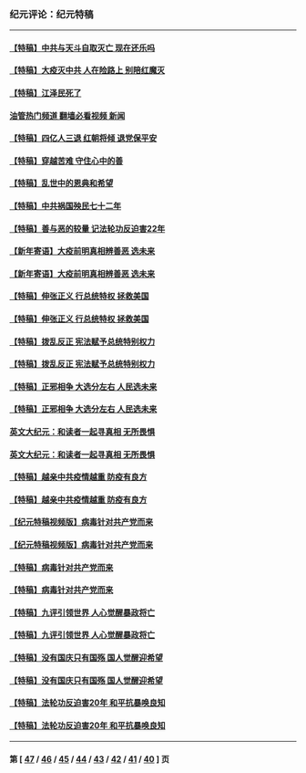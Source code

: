 ### 纪元评论：纪元特稿
---
#### [【特稿】中共与天斗自取灭亡 现在还乐吗](../../pages/nsc424/n13897482.md?03140330) 
#### [【特稿】大疫灭中共 人在险路上 别陪红魔灭](../../pages/nsc424/n13890697.md?03140330) 
#### [【特稿】江泽民死了](../../pages/nsc424/n13876300.md?03140330) 
#### [油管热门频道 翻墙必看视频 新闻](ok?03140330)
#### [【特稿】四亿人三退 红朝将倾 退党保平安](../../pages/nsc424/n13794378.md?03140330) 
#### [【特稿】穿越苦难 守住心中的善](../../pages/nsc424/n13784979.md?03140330) 
#### [【特稿】乱世中的恩典和希望](../../pages/nsc424/n13734687.md?03140330) 
#### [【特稿】中共祸国殃民七十二年](../../pages/nsc424/n13272607.md?03140330) 
#### [【特稿】善与恶的较量 记法轮功反迫害22年](../../pages/nsc424/n13086597.md?03140330) 
#### [【新年寄语】大疫前明真相辨善恶 选未来](../../pages/nsc424/n12660855.md?03140330) 
#### [【新年寄语】大疫前明真相辨善恶 选未来](../../pages/nsc424/n12660855.md?03140330) 
#### [【特稿】伸张正义 行总统特权 拯救美国](../../pages/nsc424/n12616806.md?03140330) 
#### [【特稿】伸张正义 行总统特权 拯救美国](../../pages/nsc424/n12616806.md?03140330) 
#### [【特稿】拨乱反正 宪法赋予总统特别权力](../../pages/nsc424/n12598306.md?03140330) 
#### [【特稿】拨乱反正 宪法赋予总统特别权力](../../pages/nsc424/n12598306.md?03140330) 
#### [【特稿】正邪相争 大选分左右 人民选未来](../../pages/nsc424/n12545208.md?03140330) 
#### [【特稿】正邪相争 大选分左右 人民选未来](../../pages/nsc424/n12545208.md?03140330) 
#### [英文大纪元：和读者一起寻真相 无所畏惧](../../pages/nsc424/n12542027.md?03140330) 
#### [英文大纪元：和读者一起寻真相 无所畏惧](../../pages/nsc424/n12542027.md?03140330) 
#### [【特稿】越亲中共疫情越重 防疫有良方](../../pages/nsc424/n12042989.md?03140330) 
#### [【特稿】越亲中共疫情越重 防疫有良方](../../pages/nsc424/n12042989.md?03140330) 
#### [【纪元特稿视频版】病毒针对共产党而来](../../pages/nsc424/n11977328.md?03140330) 
#### [【纪元特稿视频版】病毒针对共产党而来](../../pages/nsc424/n11977328.md?03140330) 
#### [【特稿】病毒针对共产党而来](../../pages/nsc424/n11928818.md?03140330) 
#### [【特稿】病毒针对共产党而来](../../pages/nsc424/n11928818.md?03140330) 
#### [【特稿】九评引领世界 人心觉醒暴政将亡](../../pages/nsc424/n11660496.md?03140330) 
#### [【特稿】九评引领世界 人心觉醒暴政将亡](../../pages/nsc424/n11660496.md?03140330) 
#### [【特稿】没有国庆只有国殇 国人觉醒迎希望](../../pages/nsc424/n11549354.md?03140330) 
#### [【特稿】没有国庆只有国殇 国人觉醒迎希望](../../pages/nsc424/n11549354.md?03140330) 
#### [【特稿】法轮功反迫害20年 和平抗暴唤良知](../../pages/nsc424/n11389135.md?03140330) 
#### [【特稿】法轮功反迫害20年 和平抗暴唤良知](../../pages/nsc424/n11389135.md?03140330) 

---
#### 第 [ [47](./47.md?03140330) / [46](./46.md?03140330) / [45](./45.md?03140330) / [44](./44.md?03140330) / [43](./43.md?03140330) / [42](./42.md?03140330) / [41](./41.md?03140330) / [40](./40.md?03140330) ] 页
